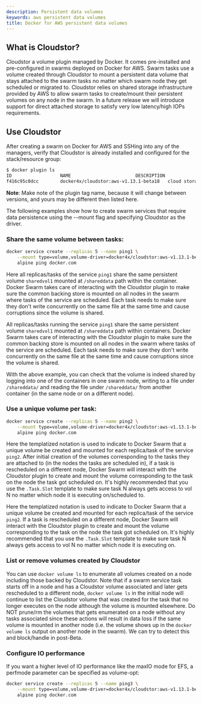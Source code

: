 ```yaml
---
description: Persistent data volumes
keywords: aws persistent data volumes
title: Docker for AWS persistent data volumes
---
```


## What is Cloudstor?

Cloudstor a volume plugin managed by Docker. It comes pre-installed and pre-configured in swarms deployed on Docker for AWS. Swarm tasks use a volume created through Cloudstor to mount a persistent data volume that stays attached to the swarm tasks no matter which swarm node they get scheduled or migrated to. Cloudstor relies on shared storage infrastructure provided by AWS to allow swarm tasks to create/mount their persistent volumes on any node in the swarm. In a future release we will introduce support for direct attached storage to satisfy very low latency/high IOPs requirements.

## Use Cloudstor

After creating a swarm on Docker for AWS and SSHing into any of the managers, verify that Cloudstor is already installed and configured for the stack/resource group:

```bash
$ docker plugin ls
ID                  NAME                        DESCRIPTION                       ENABLED
f416c95c0dcc        docker4x/cloudstor:aws-v1.13.1-beta18   cloud storage plugin for Docker   true
```

**Note**: Make note of the plugin tag name, because it will change between versions, and yours may be different then listed here.

The following examples show how to create swarm services that require data persistence using the --mount flag and specifying Cloudstor as the driver.

### Share the same volume between tasks:

```bash
docker service create --replicas 5 --name ping1 \
    --mount type=volume,volume-driver=docker4x/cloudstor:aws-v1.13.1-beta18,source=sharedvol1,destination=/shareddata \
    alpine ping docker.com
```

Here all replicas/tasks of the service `ping1` share the same persistent volume `sharedvol1` mounted at `/shareddata` path within the container. Docker Swarm takes care of interacting with the Cloudstor plugin to make sure the common backing store is mounted on all nodes in the swarm where tasks of the service are scheduled. Each task needs to make sure they don't write concurrently on the same file at the same time and cause corruptions since the volume is shared.

All replicas/tasks running the service `ping1` share the same persistent volume `sharedvol1` mounted at `/shareddata` path within containers. Docker Swarm takes care of interacting with the Cloudstor plugin to make sure the common backing store is mounted on all nodes in the swarm where tasks of the service are scheduled. Each task needs to make sure they don't write concurrently on the same file at the same time and cause corruptions since the volume is shared.

With the above example, you can check that the volume is indeed shared by logging into one of the containers in one swarm node, writing to a file under `/shareddata/` and reading the file under `/shareddata/` from another container (in the same node or on a different node).

### Use a unique volume per task:

```bash
docker service create --replicas 5 --name ping2 \
    --mount type=volume,volume-driver=docker4x/cloudstor:aws-v1.13.1-beta18,source={{.Service.Name}}-{{.Task.Slot}}-vol,destination=/mydata \
    alpine ping docker.com
```

Here the templatized notation is used to indicate to Docker Swarm that a unique volume be created and mounted for each replica/task of the service `ping2`. After initial creation of the volumes corresponding to the tasks they are attached to (in the nodes the tasks are scheduled in), if a task is rescheduled on a different node, Docker Swarm will interact with the Cloudstor plugin to create and mount the volume corresponding to the task on the node the task got scheduled on. It's highly recommended that you use the `.Task.Slot` template to make sure task N always gets access to vol N no matter which node it is executing on/scheduled to.

Here the templatized notation is used to indicate to Docker Swarm that a unique volume be created and mounted for each replica/task of the service `ping2`. If a task is rescheduled on a different node, Docker Swarm will interact with the Cloudstor plugin to create and mount the volume corresponding to the task on the node the task got scheduled on. It's highly recommended that you use the `.Task.Slot` template to make sure task N always gets access to vol N no matter which node it is executing on.

### List or remove volumes created by Cloudstor

You can use `docker volume ls` to enumerate all volumes created on a node including those backed by Cloudstor. Note that if a swarm service task starts off in a node and has a Cloudstor volume associated and later gets rescheduled to a different node, `docker volume ls` in the initial node will continue to list the Cloudstor volume that was created for the task that no longer executes on the node although the volume is mounted elsewhere. Do NOT prune/rm the volumes that gets enumerated on a node without any tasks associated since these actions will result in data loss if the same volume is mounted in another node (i.e. the volume shows up in the `docker volume ls` output on another node in the swarm). We can try to detect this and block/handle in post-Beta.

### Configure IO performance

If you want a higher level of IO performance like the maxIO mode for EFS, a perfmode parameter can be specified as volume-opt:

```bash
docker service create --replicas 5 --name ping3 \
    --mount type=volume,volume-driver=docker4x/cloudstor:aws-v1.13.1-beta18,source={{.Service.Name}}-{{.Task.Slot}}-vol5,destination=/mydata,volume-opt=perfmode=maxio \
    alpine ping docker.com
```
